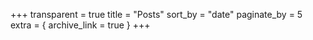 +++
transparent = true
title = "Posts"
sort_by = "date"
paginate_by = 5
extra = { archive_link = true }
+++
